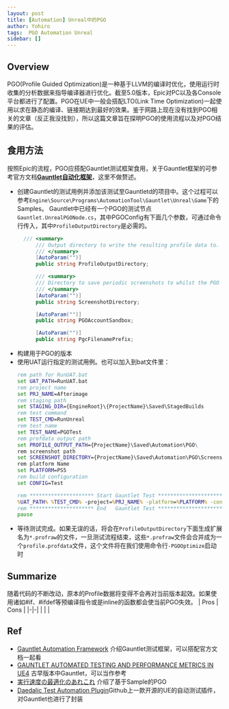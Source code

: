 ```yaml
---
layout: post
title: [Automation] Unreal中的PGO
author: Yohiro
tags:  PGO Automation Unreal
sidebar: []
---
```


## Overview
PGO(Profile Guided Optimization)是一种基于LLVM的编译时优化，使用运行时收集的分析数据来指导编译器进行优化。截至5.0版本，Epic对PC以及各Console平台都进行了配置。PGO在UE中一般会搭配LTO(Link Time Optimization)一起使用以求在静态的编译、链接期达到最好的效果。鉴于网路上现在没有找到PGO相关的文章（反正我没找到），所以这篇文章旨在探明PGO的使用流程以及对PGO结果的评估。

## 食用方法
按照Epic的流程，PGO应搭配Gauntlet测试框架食用，关于Gauntlet框架的可参考官方文档[**Gauntlet自动化框架**](https://docs.unrealengine.com/4.27/zh-CN/TestingAndOptimization/Automation/Gauntlet/)，这里不做赘述。

- 创建Gauntlet的测试用例并添加该测试至Gauntletd的项目中。这个过程可以参考`Engine\Source\Programs\AutomationTool\Gauntlet\Unreal\Game`下的Samples。
  Gauntlet中已经有一个PGO的测试节点`Gauntlet.UnrealPGONode.cs`，其中PGOConfig有下面几个参数，可通过命令行传入，其中`ProfileOutputDirectory`是必需的。
  ```csharp
    /// <summary>
		/// Output directory to write the resulting profile data to.
		/// </summary>
		[AutoParam("")]
		public string ProfileOutputDirectory;

		/// <summary>
		/// Directory to save periodic screenshots to whilst the PGO run is in progress.
		/// </summary>
		[AutoParam("")]
		public string ScreenshotDirectory;

		[AutoParam("")]
		public string PGOAccountSandbox;

		[AutoParam("")]
		public string PgcFilenamePrefix;
  ```
- 构建用于PGO的版本
- 使用UAT运行指定的测试用例。也可以加入到bat文件里：
  ```bat
  rem path for RunUAT.bat
  set UAT_PATH=RunUAT.bat
  rem project name
  set PRJ_NAME=Afterimage
  rem staging path
  set STAGING_DIR={EngineRoot}\{ProjectName}\Saved\StagedBuilds
  rem test command
  set TEST_CMD=RunUnreal
  rem test name
  set TEST_NAME=PGOTest
  rem profdata output path
  set PROFILE_OUTPUT_PATH={ProjectName}\Saved\Automation\PGO\
  rem screenshot path
  set SCREENSHOT_DIRECTORY={ProjectName}\Saved\Automation\PGO\Screenshot\
  rem platform Name
  set PLATFORM=PS5
  rem build configuration
  set CONFIG=Test

  rem ********************* Start Gauntlet Test *********************
  %UAT_PATH% %TEST_CMD% -project=%PRJ_NAME% -platform=%PLATFORM% -configuration=%CONFIG% -build=%STAGING_DIR%\%PLATFORM%  -test=%TEST_NAME% -ProfileOutputDirectory=%PROFILE_OUTPUT_PATH% -ScreenshotDirectory=%SCREENSHOT_DIRECTORY% 
  rem ********************* End   Gauntlet Test *********************
  pause
  ```
- 等待测试完成。如果无误的话，将会在`ProfileOutputDirectory`下面生成扩展名为`*.profraw`的文件，一旦测试流程结束，这些`*.profraw`文件会合并成为一个`profile.profdata`文件，这个文件将在我们使用命令行`-PGOOptimize`启动时

## Summarize
随着代码的不断改动，原本的Profile数据将变得不会再对当前版本起效。如果使用诸如#if、#ifdef等预编译指令或是inline的函数都会使当前PGO失效。
| Pros | Cons |
|-|-|
| | |

  


## Ref
- [Gauntlet Automation Framework](https://qiita.com/donbutsu17/items/cd17d500a9fed143e061) 介绍Gauntlet测试框架，可以搭配官方文档一起看
- [GAUNTLET AUTOMATED TESTING AND PERFORMANCE METRICS IN UE4](https://horugame.com/gauntlet-automated-testing-and-performance-metrics-in-ue4/) 古早版本中Gauntlet，可以当作参考
- [実行速度の最適化のあれこれ](https://www.docswell.com/s/EpicGamesJapan/ZEEL7Z-UE4_LargeScaleDevSQEX_Optimize#p31) 介绍了基于Sample的PGO
- [Daedalic Test Automation Plugin](https://github.com/DaedalicEntertainment/ue4-test-automation)Github上一款开源的UE的自动测试插件，对Gauntlet也进行了封装